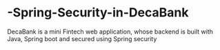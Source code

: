 # -Spring-Security-in-DecaBank

DecaBank is a mini Fintech web application, whose backend is built with Java, Spring boot and secured using Spring security
